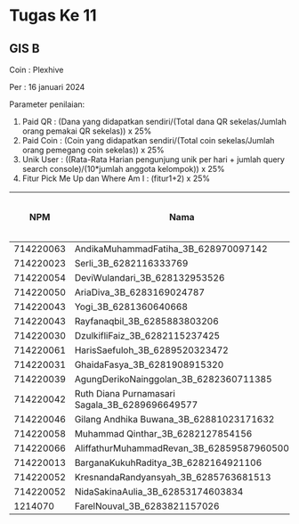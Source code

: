 # Tugas Ke 11

## GIS B
Coin : Plexhive

Per : 16 januari 2024

Parameter penilaian:
1. Paid QR : (Dana yang didapatkan sendiri/(Total dana QR sekelas/Jumlah orang pemakai QR sekelas))  x  25%
2. Paid Coin : (Coin yang didapatkan sendiri/(Total coin sekelas/Jumlah orang pemegang coin sekelas))  x  25%
3. Unik User : ((Rata-Rata Harian pengunjung unik per hari + jumlah query search console)/(10*jumlah anggota kelompok)) x 25%
4. Fitur Pick Me Up dan Where Am I : (fitur1+2) x 25%


| NPM | Nama | Paid QR | Paid Coin | Unik User / Hari | CSS Mobile Friendly | Fitur Where Am I | Fitur Pick Me Up | 
|----------|----------|----------|----------|----------|----------|----------|----------|
| 714220063 | AndikaMuhammadFatiha_3B_628970097142   | 15.063 | 3458 | - | - | - | 0 |
| 714220023 | Serli_3B_6282116333769                 | 15.000 | 1967 | - | - | - | 0 |
| 714220054 | DeviWulandari_3B_628132953526          | 15.054 | 2315 | - | - | - | 0 |
| 714220050 | AriaDiva_3B_6283169024787              | 15.050 | 2284 | - | - | - | 0 |
| 714220043 | Yogi_3B_6281360640668                  | 0 | 17191 | - | - | - | 0 |
| 714220043 | Rayfanaqbil_3B_6285883803206                  | 0 | 2961 | - | - | - | 0 |
| 714220030 | DzulkifliFaiz_3B_6282115237425                 | 0 | 2960 | - | - | - | 0 |
| 714220061 | HarisSaefuloh_3B_6289520323472                 | 0 | 1358 | - | - | - | 0 |
| 714220031 | GhaidaFasya_3B_6281908915320                 | 15.031 | 12318 | - | - | - | 0 |
| 714220039 | AgungDerikoNainggolan_3B_6282360711385                 | 15.039 | 3399 | - | - | - | 0 |
| 714220042 | Ruth Diana Purnamasari Sagala_3B_6289696649577 | 30.062 | 2466 | - | - | - | 0 |
| 714220046 | Gilang Andhika Buwana_3B_62881023171632 | 0 | 7154 | - | - | - | 0 |
| 714220058 | Muhammad Qinthar_3B_6282127854156 | 0 | 6228 | - | - | - | 0 |
| 714220066 | AliffathurMuhammadRevan_3B_62859587960500                 | 15.066 | 0 | - | - | - | 0 |
| 714220013 | BarganaKukuhRaditya_3B_6282164921106                 | 15.013 | 0 | - | - | - | 0 |
| 714220052 | KresnandaRandyansyah_3B_6285763681513                 | 15.052 | 0 | - | - | - | 0 |
| 714220052 | NidaSakinaAulia_3B_62853174603834                 | 15.000 | 0 | - | - | - | 0 |
| 1214070 | FarelNouval_3B_6283821157026                 | 15.000 | 2653 | - | - | - | 0 |
